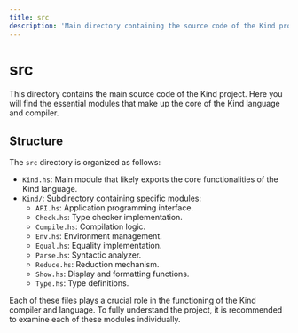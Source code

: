 ```yaml
---
title: src
description: 'Main directory containing the source code of the Kind project'
---
```


# src

This directory contains the main source code of the Kind project. Here you will find the essential modules that make up the core of the Kind language and compiler.

## Structure

The `src` directory is organized as follows:

- `Kind.hs`: Main module that likely exports the core functionalities of the Kind language.
- `Kind/`: Subdirectory containing specific modules:
  - `API.hs`: Application programming interface.
  - `Check.hs`: Type checker implementation.
  - `Compile.hs`: Compilation logic.
  - `Env.hs`: Environment management.
  - `Equal.hs`: Equality implementation.
  - `Parse.hs`: Syntactic analyzer.
  - `Reduce.hs`: Reduction mechanism.
  - `Show.hs`: Display and formatting functions.
  - `Type.hs`: Type definitions.

Each of these files plays a crucial role in the functioning of the Kind compiler and language. To fully understand the project, it is recommended to examine each of these modules individually.
